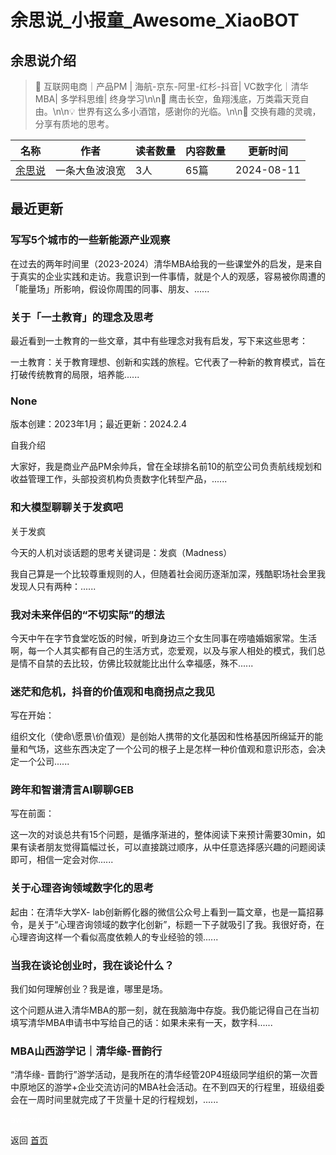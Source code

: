 # 余思说_小报童_Awesome_XiaoBOT

## 余思说介绍
> 📒 互联网电商｜产品PM | 海航-京东-阿里-红杉-抖音| VC数字化｜清华MBA| 多学科思维| 终身学习\n\n🐋 鹰击长空，鱼翔浅底，万类霜天竞自由。\n\n💡 世界有这么多小酒馆，感谢你的光临。\n\n🍵 交换有趣的灵魂，分享有质地的思考。  
  


|名称|作者|读者数量|内容数量|更新时间|
|---|---|---|---|---|
|[余思说](https://xiaobot.net/p/flyfisher?refer=0b133df9-27dc-423b-8101-639049001c13)|一条大鱼波浪宽|3人|65篇|2024-08-11|

## 最近更新
### 写写5个城市的一些新能源产业观察

在过去的两年时间里（2023-2024）清华MBA给我的一些课堂外的启发，是来自于真实的企业实践和走访。我意识到一件事情，就是个人的观感，容易被你周遭的「能量场」所影响，假设你周围的同事、朋友、......

### 关于「一土教育」的理念及思考

最近看到一土教育的一些文章，其中有些理念对我有启发，写下来这些思考：

一土教育：关于教育理想、创新和实践的旅程。它代表了一种新的教育模式，旨在打破传统教育的局限，培养能......

### None

版本创建：2023年1月；最近更新：2024.2.4

自我介绍

大家好，我是商业产品PM余帅兵，曾在全球排名前10的航空公司负责航线规划和收益管理工作，头部投资机构负责数字化转型产品，......

### 和大模型聊聊关于发疯吧

关于发疯

今天的人机对谈话题的思考关键词是：发疯（Madness）

我自己算是一个比较尊重规则的人，但随着社会阅历逐渐加深，残酷职场社会里我发现人只有两种：......

### 我对未来伴侣的“不切实际”的想法

今天中午在字节食堂吃饭的时候，听到身边三个女生同事在唠嗑婚姻家常。生活啊，每一个人其实都有自己的生活方式，恋爱观，以及与家人相处的模式，我们总是情不自禁的去比较，仿佛比较就能比出什么幸福感，殊不......

### 迷茫和危机，抖音的价值观和电商拐点之我见

写在开始：

组织文化（使命\愿景\价值观）是创始人携带的文化基因和性格基因所绵延开的能量和气场，这些东西决定了一个公司的根子上是怎样一种价值观和意识形态，会决定一个公司......

### 跨年和智谱清言AI聊聊GEB

写在前面：

这一次的对谈总共有15个问题，是循序渐进的，整体阅读下来预计需要30min，如果有读者朋友觉得篇幅过长，可以直接跳过顺序，从中任意选择感兴趣的问题阅读即可，相信一定会对你......

### 关于心理咨询领域数字化的思考

起由：在清华大学X-
lab创新孵化器的微信公众号上看到一篇文章，也是一篇招募令，是关于“心理咨询领域的数字化创新”，标题一下子就吸引了我。我很好奇，在心理咨询这样一个看似高度依赖人的专业经验的领......

### 当我在谈论创业时，我在谈论什么？

我们如何理解创业？我是谁，哪里是场。

这个问题从进入清华MBA的那一刻，就在我脑海中存旋。我仍能记得自己在当初填写清华MBA申请书中写给自己的话：如果未来有一天，数字科......

### MBA山西游学记｜清华缘-晋韵行

“清华缘-
晋韵行”游学活动，是我所在的清华经管20P4班级同学组织的第一次晋中原地区的游学+企业交流访问的MBA社会活动。在不到四天的行程里，班级组委会在一周时间里就完成了干货量十足的行程规划，......


<a href="https://github.com/Reno9527/awesome-xiaobot" style="color: white; text-decoration: none;">awesome-xiaobot</a>

返回 [首页](../README.md)
